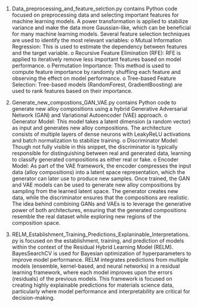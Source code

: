 1.	Data_preprocessing_and_feature_selction.py contains Python code focused on preprocessing data and selecting important features for machine learning models. A power transformation is applied to stabilize variance and make the data more Gaussian-like, which can be beneficial for many machine learning models. Several feature selection techniques are used to identify the most relevant variables:
    o	Mutual Information Regression: This is used to estimate the dependency between features and the target variable.
    o	Recursive Feature Elimination (RFE): RFE is applied to iteratively remove less important features based on model performance.
    o	Permutation Importance: This method is used to compute feature importance by randomly shuffling each feature and observing the effect on model performance.
    o	Tree-based Feature Selection: Tree-based models (RandomForest, GradientBoosting) are used to rank features based on their importance.

2.	Generate_new_compostions_GAN_VAE.py contains Python code to generate new alloy compositions using a hybrid Generative Adversarial Network (GAN) and Variational Autoencoder (VAE) approach. 
    o	Generator Model: This model takes a latent dimension (a random vector) as input and generates new alloy compositions. The architecture consists of multiple layers of dense neurons with LeakyReLU activations and batch normalization to stabilize training.
    o	Discriminator Model: Though not fully visible in this snippet, the discriminator is typically responsible for distinguishing between real and generated data, learning to classify generated compositions as either real or fake.
    o	Encoder Model: As part of the VAE framework, the encoder compresses the input data (alloy compositions) into a latent space representation, which the generator can later use to produce new samples.
Once trained, the GAN and VAE models can be used to generate new alloy compositions by sampling from the learned latent space. The generator creates new data, while the discriminator ensures that the compositions are realistic. The idea behind combining GANs and VAEs is to leverage the generative power of both architectures, ensuring that the generated compositions resemble the real dataset while exploring new regions of the composition space.

3.	RELM_Establishment_Training_Predictions_Explaninable_Interpretations.py is focused on the establishment, training, and prediction of models within the context of the Residual Hybrid Learning Model (RELM). BayesSearchCV is used for Bayesian optimization of hyperparameters to improve model performance. RELM integrates predictions from multiple models (ensemble, kernel-based, and neural networks) in a residual learning framework, where each model improves upon the errors (residuals) of the previous models. This framework is focused on creating highly explainable predictions for materials science data, particularly where model performance and interpretability are critical for decision-making.
